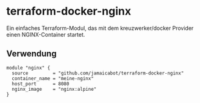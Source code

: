 # terraform-docker-nginx

Ein einfaches Terraform-Modul, das mit dem kreuzwerker/docker Provider einen NGINX-Container startet.

## Verwendung
```hcl
module "nginx" {
  source         = "github.com/jamaicabot/terraform-docker-nginx"
  container_name = "meine-nginx"
  host_port      = 8080
  nginx_image    = "nginx:alpine"
}
